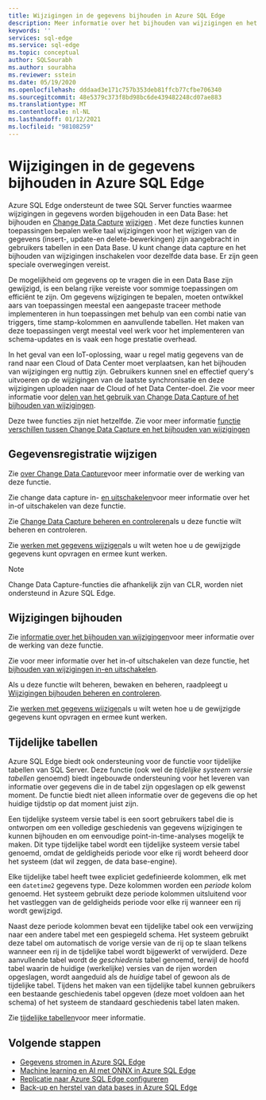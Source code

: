 ```yaml
---
title: Wijzigingen in de gegevens bijhouden in Azure SQL Edge
description: Meer informatie over het bijhouden van wijzigingen en het change data capture in Azure SQL Edge.
keywords: ''
services: sql-edge
ms.service: sql-edge
ms.topic: conceptual
author: SQLSourabh
ms.author: sourabha
ms.reviewer: sstein
ms.date: 05/19/2020
ms.openlocfilehash: dddaad3e171c757b353deb81ffcb77cfbe706340
ms.sourcegitcommit: 48e5379c373f8bd98bc6de439482248cd07ae883
ms.translationtype: MT
ms.contentlocale: nl-NL
ms.lasthandoff: 01/12/2021
ms.locfileid: "98108259"
---
```

# <a name="track-data-changes-in-azure-sql-edge"></a>Wijzigingen in de gegevens bijhouden in Azure SQL Edge

Azure SQL Edge ondersteunt de twee SQL Server functies waarmee wijzigingen in gegevens worden bijgehouden in een Data Base: het bijhouden en [Change Data Capture](/sql/relational-databases/track-changes/track-data-changes-sql-server#Capture) [wijzigen](/sql/relational-databases/track-changes/track-data-changes-sql-server#Tracking) . Met deze functies kunnen toepassingen bepalen welke taal wijzigingen voor het wijzigen van de gegevens (insert-, update-en delete-bewerkingen) zijn aangebracht in gebruikers tabellen in een Data Base. U kunt change data capture en het bijhouden van wijzigingen inschakelen voor dezelfde data base. Er zijn geen speciale overwegingen vereist.

De mogelijkheid om gegevens op te vragen die in een Data Base zijn gewijzigd, is een belang rijke vereiste voor sommige toepassingen om efficiënt te zijn. Om gegevens wijzigingen te bepalen, moeten ontwikkel aars van toepassingen meestal een aangepaste traceer methode implementeren in hun toepassingen met behulp van een combi natie van triggers, time stamp-kolommen en aanvullende tabellen. Het maken van deze toepassingen vergt meestal veel werk voor het implementeren van schema-updates en is vaak een hoge prestatie overhead.

In het geval van een IoT-oplossing, waar u regel matig gegevens van de rand naar een Cloud of Data Center moet verplaatsen, kan het bijhouden van wijzigingen erg nuttig zijn. Gebruikers kunnen snel en effectief query's uitvoeren op de wijzigingen van de laatste synchronisatie en deze wijzigingen uploaden naar de Cloud of het Data Center-doel. Zie voor meer informatie voor [delen van het gebruik van Change Data Capture of het bijhouden van wijzigingen](/sql/relational-databases/track-changes/track-data-changes-sql-server#benefits-of-using-change-data-capture-or-change-tracking). 

Deze twee functies zijn niet hetzelfde. Zie voor meer informatie [functie verschillen tussen Change Data Capture en het bijhouden van wijzigingen](/sql/relational-databases/track-changes/track-data-changes-sql-server#feature-differences-between-change-data-capture-and-change-tracking)

## <a name="change-data-capture"></a>Gegevensregistratie wijzigen

Zie [over Change Data Capture](/sql/relational-databases/track-changes/about-change-data-capture-sql-server)voor meer informatie over de werking van deze functie.

Zie change data capture in- [en uitschakelen](/sql/relational-databases/track-changes/enable-and-disable-change-data-capture-sql-server)voor meer informatie over het in-of uitschakelen van deze functie.

Zie [Change Data Capture beheren en controleren](/sql/relational-databases/track-changes/administer-and-monitor-change-data-capture-sql-server)als u deze functie wilt beheren en controleren.

Zie [werken met gegevens wijzigen](/sql/relational-databases/track-changes/work-with-change-data-sql-server)als u wilt weten hoe u de gewijzigde gegevens kunt opvragen en ermee kunt werken.

> [!NOTE]
> Change Data Capture-functies die afhankelijk zijn van CLR, worden niet ondersteund in Azure SQL Edge.

## <a name="change-tracking"></a>Wijzigingen bijhouden

Zie [informatie over het bijhouden van wijzigingen](/sql/relational-databases/track-changes/about-change-tracking-sql-server)voor meer informatie over de werking van deze functie.

Zie voor meer informatie over het in-of uitschakelen van deze functie, het [bijhouden van wijzigingen in-en uitschakelen](/sql/relational-databases/track-changes/enable-and-disable-change-tracking-sql-server).

Als u deze functie wilt beheren, bewaken en beheren, raadpleegt u [Wijzigingen bijhouden beheren en controleren](/sql/relational-databases/track-changes/manage-change-tracking-sql-server).

Zie [werken met gegevens wijzigen](/sql/relational-databases/track-changes/work-with-change-tracking-sql-server)als u wilt weten hoe u de gewijzigde gegevens kunt opvragen en ermee kunt werken.

## <a name="temporal-tables"></a>Tijdelijke tabellen

Azure SQL Edge biedt ook ondersteuning voor de functie voor tijdelijke tabellen van SQL Server. Deze functie (ook wel de *tijdelijke systeem versie tabellen* genoemd) biedt ingebouwde ondersteuning voor het leveren van informatie over gegevens die in de tabel zijn opgeslagen op elk gewenst moment. De functie biedt niet alleen informatie over de gegevens die op het huidige tijdstip op dat moment juist zijn.

Een tijdelijke systeem versie tabel is een soort gebruikers tabel die is ontworpen om een volledige geschiedenis van gegevens wijzigingen te kunnen bijhouden en om eenvoudige point-in-time-analyses mogelijk te maken. Dit type tijdelijke tabel wordt een tijdelijke systeem versie tabel genoemd, omdat de geldigheids periode voor elke rij wordt beheerd door het systeem (dat wil zeggen, de data base-engine).

Elke tijdelijke tabel heeft twee expliciet gedefinieerde kolommen, elk met een `datetime2` gegevens type. Deze kolommen worden een *periode* kolom genoemd. Het systeem gebruikt deze periode kolommen uitsluitend voor het vastleggen van de geldigheids periode voor elke rij wanneer een rij wordt gewijzigd.

Naast deze periode kolommen bevat een tijdelijke tabel ook een verwijzing naar een andere tabel met een gespiegeld schema. Het systeem gebruikt deze tabel om automatisch de vorige versie van de rij op te slaan telkens wanneer een rij in de tijdelijke tabel wordt bijgewerkt of verwijderd. Deze aanvullende tabel wordt de *geschiedenis* tabel genoemd, terwijl de hoofd tabel waarin de huidige (werkelijke) versies van de rijen worden opgeslagen, wordt aangeduid als de *huidige* tabel of gewoon als de tijdelijke tabel. Tijdens het maken van een tijdelijke tabel kunnen gebruikers een bestaande geschiedenis tabel opgeven (deze moet voldoen aan het schema) of het systeem de standaard geschiedenis tabel laten maken.

Zie [tijdelijke tabellen](/sql/relational-databases/tables/temporal-tables)voor meer informatie.

## <a name="next-steps"></a>Volgende stappen

- [Gegevens stromen in Azure SQL Edge ](stream-data.md)
- [Machine learning en AI met ONNX in Azure SQL Edge ](onnx-overview.md)
- [Replicatie naar Azure SQL Edge configureren](configure-replication.md)
- [Back-up en herstel van data bases in Azure SQL Edge](backup-restore.md)
